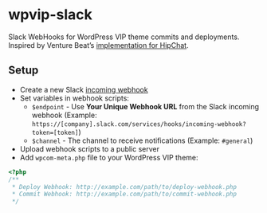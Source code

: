 wpvip-slack
===========

Slack WebHooks for WordPress VIP theme commits and deployments. Inspired by Venture Beat’s [implementation for HipChat](https://github.com/VentureBeat/wpvip-hipchat).

## Setup

- Create a new Slack [incoming webhook](https://my.slack.com/services/new/incoming-webhook)
- Set variables in webhook scripts:
    - `$endpoint` - Use **Your Unique Webhook URL** from the Slack incoming webhook (Example: `https://[company].slack.com/services/hooks/incoming-webhook?token=[token]`)
    - `$channel` - The channel to receive notifications (Example: `#general`)
- Upload webhook scripts to a public server
- Add `wpcom-meta.php` file to your WordPress VIP theme:
```php
<?php
/**
 * Deploy Webhook: http://example.com/path/to/deploy-webhook.php
 * Commit Webhook: http://example.com/path/to/commit-webhook.php
 */
```